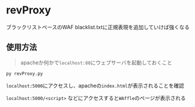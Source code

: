 # revProxy

ブラックリストベースのWAF
blacklist.txtに正規表現を追加していけば強くなる

## 使用方法

> apacheか何かで`localhost:80`にウェブサーバを起動しておくこと

```txt
py revProxy.py
```

`localhost:5000`にアクセスし、apacheの`index.html`が表示されることを確認

`localhost:5000/<script>` などにアクセスすると`WAffle`のページが表示される

